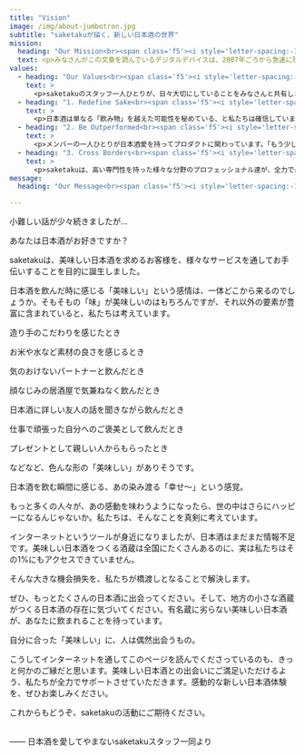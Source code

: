 ```yaml
---
title: "Vision"
image: /img/about-jumbotron.jpg
subtitle: "saketakuが描く、新しい日本酒の世界"
mission:
  heading: "Our Mission<br><span class='f5'><i style='letter-spacing:-1px'>———</i> 100年以上続く日本酒サービスをつくる</span>"
  text: <p>みなさんがこの文章を読んでいるデジタルデバイスは、2007年ごろから急速に現代に溶け込み、今や私たちにとって無くてはならない存在となりました。</p><p>一方、日本酒の紀元は、水稲が渡来した弥生時代に遡ると言われています。民間で造られ始めたのが平安の頃で、室町時代から酒屋が登場したという記録が残っています。</p><p>このように、日本酒は長い歴史を持ちますが、実は国内の消費量は減少傾向。さらに、酒蔵は<a href="https://www.nta.go.jp/shiraberu/senmonjoho/sake/shiori-gaikyo/shiori/2017/pdf/007.pdf" target=_blank>年々撤退</a>を繰り返しています。現代における日本酒は、先述のそれと比べると、どうやら多くの人にとって「無くても特に困らないもの」になってしまったようです。</p><p>日本酒の消費量は1970年後半を境に、急激に下落しました。その降下について行けず、廃業を余儀なくする酒蔵が全国にたくさん生まれました。そして現在、国税庁の<a href="https://www.nta.go.jp/shiraberu/senmonjoho/sake/shiori-gaikyo/shiori/2017/pdf/006.pdf#page=1" target=_blank>最新データ</a>によると国内の消費量は、踏みとどまっているように見えますが、明るい回復の兆しはまだ見えていません。</p><p>私たちは、酒造りの現場や全国の蔵元、消費者との対話を通し「なぜそうなってしまったのか」と、日本酒を愛する者として自ら問い続けました。</p><p>そして行き着いた答えが、流通システム。</p><p>現在のシステムは「大手や有名蔵の日本酒が流通しやすい仕組み」になっています。一方、力の弱い小さな酒蔵は、人員・経済的にも地元での消費で精一杯。販路の開拓も容易ではなく、大手・有名蔵ほど知名度がないという理由で、既存の流通システムにも乗ることができません。そんな仕組みを一切アップデートすることなく500年以上使い続けているのが、私たちが愛する、現代の日本酒なのです。</p><p>では、どうすればそのような小さな酒蔵が、最盛期であった1970年代、さらに日本だけではなく世界中で飲まれるようになるのでしょう？</p><p>太古の昔、日本酒は神々に捧げる奉納品でした。それが、貴族の飲み物として親しまれ、時代を経て一般の人々に浸透していきました。そんな高貴な日本酒ですが、「オジサンの飲み物でしょう」と、現代ではそんな風に言われる日もあります。</p><p>あなたのデジタルデバイスが、時代の歩調に合わせて定期的にアップデートされるように、日本酒を取り巻く一連のシステムも、現代の潮流や人々の営みに合わせて定期的にアップデートされるべきだと、私たちは感じています。</p><p>これをご覧になった酒屋さんや飲食店の皆さんは、もしかしたらお怒りかもしれません。しかし、ぜひ、誤解しないでお読みください。私たちは、既存の卸や小売を否定しているわけでは、決してありません。現代には、素晴しい売り手がたくさんいらっしゃることを現場で痛感していますし、そのお陰で私たちは愛する日本酒を飲めていることも自覚しています。</p><p>しかし、歴史が証明するように、既存のシステムには限界があります。「味は確かだが、ほとんど名の知れていない知名度の低い日本酒」は、店頭に並べていても売れませんので、取り扱わないのが経済合理性のある賢明な判断です。しかし、それだけでは日本酒の明るい未来は開拓できない、と私たちは思っています。</p><p>「100年以上続く日本酒サービスをつくる」</p><p>これは大げさな言葉に聞こえますが、私たちはこのミッションと真剣に向き合っています。もちろん、私たちだけでは実現は不可能です。saketakuに共感して集まってきてくださるユーザの皆さん、酒蔵さん、そして日本酒を愛する思いをお持ちの皆さんと共に、絵空事のように明るい、ハッピーな日本酒の未来を実現していきたい。そんなことを、私たちは本気で考えています。</p><p>日本酒は、日本が誇る芸術品です。それはお手持ちのデジタルデバイスのように、もう一度人々の生活に浸透する日を待ちわびています。</p><p>まだ誰も見えていない、新しい日本酒の可能性を追求する。</p><p>その情熱の一端を、saketakuというサービスを通して、少しでも感じていただければ、それ以上に嬉しいことはございません。</p><p>引き続き、saketakuの今後にご期待ください。</p><br><p><i style='letter-spacing:-1px'>———</i> 日本酒を愛するsaketakuスタッフ一同より</p>
values:
  - heading: "Our Values<br><span class='f5'><i style='letter-spacing:-1px'>———</i> saketakuが大切にしてること</span>"
    text: >
      <p>saketakuのスタッフ一人ひとりが、日々大切にしていることをみなさんと共有します。少しでも多くの方に、日本酒の魅力に気づいていただければと願っています。</p>
  - heading: "1. Redefine Sake<br><span class='f5'><i style='letter-spacing:-1px'>———</i> 日本酒を再定義する</span>"
    text: >
      <p>日本酒は単なる「飲み物」を越えた可能性を秘めている、と私たちは確信しています。1本1本が再生産不可能な、一点ものの芸術品です。saketakuは「日本酒」を様々なアングルから柔軟に捉え、抽出された魅力を最高の状態でお届けします。</p>
  - heading: "2. Be Outperformed<br><span class='f5'><i style='letter-spacing:-1px'>———</i> 期待を越える</span>"
    text: >
      <p>メンバーの一人ひとりが日本酒愛を持ってプロダクトに関わっています。「もう少し喜んでもらうにはどうすればいいか」をそれぞれが考え尽くし、失敗を恐れずに提案し続けるマインドを持った組織です。</p>
  - heading: "3. Cross Borders<br><span class='f5'><i style='letter-spacing:-1px'>———</i> 越境する</span>"
    text: >
      <p>saketakuは、高い専門性を持った様々な分野のプロフェッショナル達が、全力で最善を尽くす集団です。「日本酒」という歴史のある業界の課題を、様々な分野の専門家たちが紐解くと、きっと明るい未来が描けます。業界や分野、環境などにとらわれない柔軟な発想と卓越した能力で、私たちは最高のプロダクトを創ります。</p>
message:
  heading: "Our Message<br><span class='f5'><i style='letter-spacing:-1px'>———</i> saketakuから皆さまへのメッセージ</span>"

---
```


小難しい話が少々続きましたが...

あなたは日本酒がお好きですか？

saketakuは、美味しい日本酒を求めるお客様を、様々なサービスを通してお手伝いすることを目的に誕生しました。

日本酒を飲んだ時に感じる「美味しい」という感情は、一体どこから来るのでしょうか。そもそもの「味」が美味しいのはもちろんですが、それ以外の要素が豊富に含まれていると、私たちは考えています。

造り手のこだわりを感じたとき

お米や水など素材の良さを感じるとき

気のおけないパートナーと飲んだとき

顔なじみの居酒屋で気兼ねなく飲んだとき

日本酒に詳しい友人の話を聞きながら飲んだとき

仕事で頑張った自分へのご褒美として飲んだとき

プレゼントとして親しい人からもらったとき

などなど、色んな形の「美味しい」がありそうです。

日本酒を飲む瞬間に感じる、あの染み渡る「幸せ〜」という感覚。

もっと多くの人々が、あの感動を味わうようになったら、世の中はさらにハッピーになるんじゃないか。私たちは、そんなことを真剣に考えています。

インターネットというツールが身近になりましたが、日本酒はまだまだ情報不足です。美味しい日本酒をつくる酒蔵は全国にたくさんあるのに、実は私たちはその1%にもアクセスできていません。

そんな大きな機会損失を、私たちが橋渡しとなることで解決します。

ぜひ、もっとたくさんの日本酒に出会ってください。そして、地方の小さな酒蔵がつくる日本酒の存在に気づいてください。有名蔵に劣らない美味しい日本酒が、あなたに飲まれることを待っています。

自分に合った「美味しい」に、人は偶然出会うもの。

こうしてインターネットを通してこのページを読んでくださっているのも、きっと何かのご縁だと思います。美味しい日本酒との出会いにご満足いただけるよう、私たちが全力でサポートさせていただきます。感動的な新しい日本酒体験を、ぜひお楽しみください。

これからもどうぞ、saketakuの活動にご期待ください。

<br>
—— 日本酒を愛してやまないsaketakuスタッフ一同より